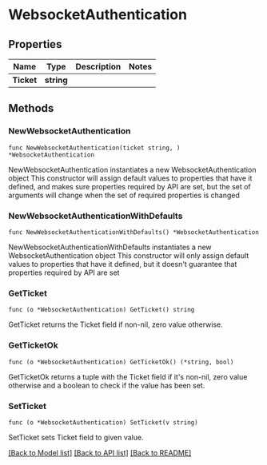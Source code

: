 # WebsocketAuthentication

## Properties

Name | Type | Description | Notes
------------ | ------------- | ------------- | -------------
**Ticket** | **string** |  | 

## Methods

### NewWebsocketAuthentication

`func NewWebsocketAuthentication(ticket string, ) *WebsocketAuthentication`

NewWebsocketAuthentication instantiates a new WebsocketAuthentication object
This constructor will assign default values to properties that have it defined,
and makes sure properties required by API are set, but the set of arguments
will change when the set of required properties is changed

### NewWebsocketAuthenticationWithDefaults

`func NewWebsocketAuthenticationWithDefaults() *WebsocketAuthentication`

NewWebsocketAuthenticationWithDefaults instantiates a new WebsocketAuthentication object
This constructor will only assign default values to properties that have it defined,
but it doesn't guarantee that properties required by API are set

### GetTicket

`func (o *WebsocketAuthentication) GetTicket() string`

GetTicket returns the Ticket field if non-nil, zero value otherwise.

### GetTicketOk

`func (o *WebsocketAuthentication) GetTicketOk() (*string, bool)`

GetTicketOk returns a tuple with the Ticket field if it's non-nil, zero value otherwise
and a boolean to check if the value has been set.

### SetTicket

`func (o *WebsocketAuthentication) SetTicket(v string)`

SetTicket sets Ticket field to given value.



[[Back to Model list]](../README.md#documentation-for-models) [[Back to API list]](../README.md#documentation-for-api-endpoints) [[Back to README]](../README.md)


